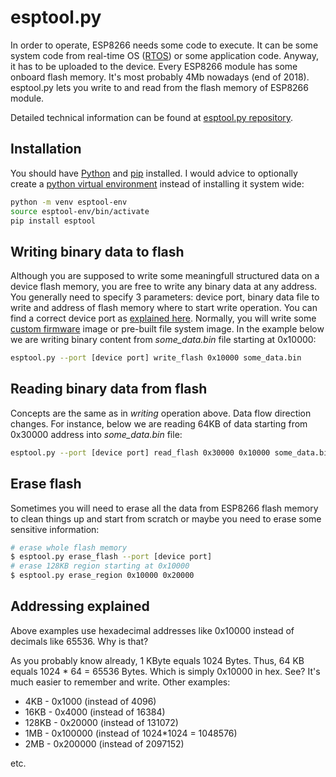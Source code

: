 # esptool.py

In order to operate, ESP8266 needs some code to execute. It can be some system code from real-time OS ([RTOS](https://www.espressif.com/en/products/hardware/esp8266ex/overview)) or some application code. Anyway, it has to be uploaded to the device. Every ESP8266 module has some onboard flash memory. It's most probably 4Mb nowadays (end of 2018). esptool.py lets you write to and read from the flash memory of ESP8266 module.

Detailed technical information can be found at [esptool.py repository](https://github.com/espressif/esptool).

## Installation

You should have [Python](https://www.python.org/) and [pip](https://pypi.org/project/pip/) installed. I would advice to optionally create a [python virtual environment](https://docs.python.org/3/tutorial/venv.html) instead of installing it system wide:

```bash
python -m venv esptool-env
source esptool-env/bin/activate
pip install esptool
```

## Writing binary data to flash

Although you are supposed to write some meaningfull structured data on a device flash memory, you are free to write any binary data at any address. You generally need to specify 3 parameters: device port, binary data file to write and address of flash memory where to start write operation. You can find a correct device port as [explained here](nodemcu-tool.md#search-for-connected-esp8266-devices). Normally, you will write some [custom firmware](docker-nodemcu.md) image or pre-built file system image. In the example below we are writing binary content from _some_data.bin_ file starting at 0x10000:

```bash
esptool.py --port [device port] write_flash 0x10000 some_data.bin
```

## Reading binary data from flash

Concepts are the same as in _writing_ operation above. Data flow direction changes. For instance, below we are reading 64KB of data starting from 0x30000 address into _some_data.bin_ file:

```bash
esptool.py --port [device port] read_flash 0x30000 0x10000 some_data.bin
```

## Erase flash

Sometimes you will need to erase all the data from ESP8266 flash memory to clean things up and start from scratch or maybe you need to erase some sensitive information:

```bash
# erase whole flash memory
$ esptool.py erase_flash --port [device port]
# erase 128KB region starting at 0x10000
$ esptool.py erase_region 0x10000 0x20000
```

## Addressing explained

Above examples use hexadecimal addresses like 0x10000 instead of decimals like 65536. Why is that?

As you probably know already, 1 KByte equals 1024 Bytes. Thus, 64 KB equals 1024 \* 64 = 65536 Bytes. Which is simply 0x10000 in hex. See? It's much easier to remember and write. Other examples:

- 4KB - 0x1000 (instead of 4096)
- 16KB - 0x4000 (instead of 16384)
- 128KB - 0x20000 (instead of 131072)
- 1MB - 0x100000 (instead of 1024\*1024 = 1048576)
- 2MB - 0x200000 (instead of 2097152)

etc.
